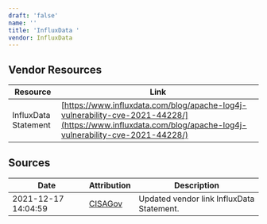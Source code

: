 ```yaml
---
draft: 'false'
name: ''
title: 'InfluxData '
vendor: InfluxData
---
```


## Vendor Resources
| Resource | Link |
| --- | --- |
| InfluxData Statement | [https://www.influxdata.com/blog/apache-log4j-vulnerability-cve-2021-44228/](https://www.influxdata.com/blog/apache-log4j-vulnerability-cve-2021-44228/) |



## Sources
| Date | Attribution | Description |
| --- | --- | --- |
| 2021-12-17 14:04:59 | [CISAGov](https://raw.githubusercontent.com/cisagov/log4j-affected-db/develop/README.md) | Updated vendor link InfluxData Statement.  |
